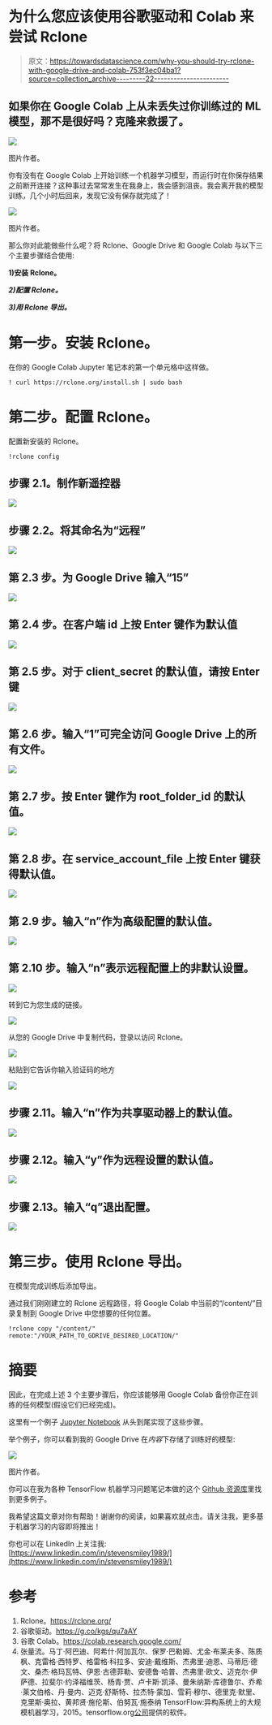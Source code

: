 # 为什么您应该使用谷歌驱动和 Colab 来尝试 Rclone

> 原文：<https://towardsdatascience.com/why-you-should-try-rclone-with-google-drive-and-colab-753f3ec04ba1?source=collection_archive---------22----------------------->

## 如果你在 Google Colab 上从未丢失过你训练过的 ML 模型，那不是很好吗？克隆来救援了。

![](img/b883d88ce97700058781d0f518f43276.png)

图片作者。

你有没有在 Google Colab 上开始训练一个机器学习模型，而运行时在你保存结果之前断开连接？这种事过去常常发生在我身上，我会感到沮丧。我会离开我的模型训练，几个小时后回来，发现它没有保存就完成了！

![](img/7aa944ae7f80cfe6b285226972dc4f04.png)

图片作者。

那么你对此能做些什么呢？将 Rclone、Google Drive 和 Google Colab 与以下三个主要步骤结合使用:

**1)安装 Rclone。**

***2)配置 Rclone。***

***3)用 Rclone 导出。***

# **第一步。安装 Rclone。**

在你的 Google Colab Jupyter 笔记本的第一个单元格中这样做。

```
! curl https://rclone.org/install.sh | sudo bash
```

# 第二步。配置 Rclone。

配置新安装的 Rclone。

```
!rclone config
```

## **步骤 2.1。制作新遥控器**

![](img/f3424bef6327fca912ec79f0346a9ce5.png)

## 步骤 2.2。将其命名为“远程”

![](img/520ccb2290926a73715921f31bef4db5.png)

## 第 2.3 步。为 Google Drive 输入“15”

![](img/cc9ac7753f492dee6639ce9acdc23628.png)

## 第 2.4 步。在客户端 id 上按 Enter 键作为默认值

![](img/be6d3709fc27aa7890e1c15310f4ed2a.png)

## 第 2.5 步。对于 client_secret 的默认值，请按 Enter 键

![](img/1daf8205d1cb7a2ca326129ce6b0d592.png)

## 第 2.6 步。输入“1”可完全访问 Google Drive 上的所有文件。

![](img/6258e7d94ccd5de7b4c21e7b18f74957.png)

## 第 2.7 步。按 Enter 键作为 root_folder_id 的默认值。

![](img/5ec0e74b4d61c8cf44ad00d0c62c7783.png)

## 第 2.8 步。在 service_account_file 上按 Enter 键获得默认值。

![](img/09a2c27dd5b402830dc1b956ae9b859e.png)

## 第 2.9 步。输入“n”作为高级配置的默认值。

![](img/431a40ec8174000a739a8a347d829cd8.png)

## 第 2.10 步。输入“n”表示远程配置上的非默认设置。

![](img/b1a7c139846ea7cb4367c1e22c3b24d5.png)

转到它为您生成的链接。

![](img/53b91a992dfde2bac350332d576cf4b5.png)

从您的 Google Drive 中复制代码，登录以访问 Rclone。

![](img/3f8e40b08b0d41e76e28fca34d5af118.png)

粘贴到它告诉你输入验证码的地方

![](img/f97f8868c513e6dfcdf3c0fb3362c96d.png)

## 步骤 2.11。输入“n”作为共享驱动器上的默认值。

![](img/67484f4e8ccc272420e83d962e102d99.png)

## 步骤 2.12。输入“y”作为远程设置的默认值。

![](img/7163a3fa320758eadf909f84a6eda244.png)

## 步骤 2.13。输入“q”退出配置。

![](img/995a9e28cb9e4e5584632cb6301aa033.png)

# 第三步。使用 Rclone 导出。

在模型完成训练后添加导出。

通过我们刚刚建立的 Rclone 远程路径，将 Google Colab 中当前的“/content/”目录复制到 Google Drive 中您想要的任何位置。

```
!rclone copy "/content/"  remote:"/YOUR_PATH_TO_GDRIVE_DESIRED_LOCATION/"
```

# 摘要

因此，在完成上述 3 个主要步骤后，你应该能够用 Google Colab 备份你正在训练的任何模型(假设它们已经完成)。

这里有一个例子 [Jupyter Notebook](https://nbviewer.jupyter.org/github/stevensmiley1989/TensorFlow_Examples/blob/main/TF_TimeSeries_Custom_TFDataset/TF_TimeSeries_Custom_TFDataset.ipynb) 从头到尾实现了这些步骤。

举个例子，你可以看到我的 Google Drive 在*内容*下存储了训练好的模型:

![](img/bc5325a5d984ad3149edd041c880e2c3.png)

图片作者。

你可以在我为各种 TensorFlow 机器学习问题笔记本做的这个 [Github 资源库](https://github.com/stevensmiley1989/TensorFlow_Examples)里找到更多例子。

我希望这篇文章对你有帮助！谢谢你的阅读，如果喜欢就点击。请关注我，更多基于机器学习的内容即将推出！

你也可以在 LinkedIn 上关注我:[https://www.linkedin.com/in/stevensmiley1989/](https://www.linkedin.com/in/stevensmiley1989/)

# 参考

1.  Rclone。https://rclone.org/
2.  谷歌驱动。https://g.co/kgs/qu7aAY
3.  谷歌 Colab。https://colab.research.google.com/
4.  张量流。马丁·阿巴迪、阿希什·阿加瓦尔、保罗·巴勒姆、尤金·布莱夫多、陈质枫、克雷格·西特罗、格雷格·科拉多、安迪·戴维斯、杰弗里·迪恩、马蒂厄·德文、桑杰·格玛瓦特、伊恩·古德菲勒、安德鲁·哈普、杰弗里·欧文、迈克尔·伊萨德、拉斐尔·约泽福维茨、杨青·贾、卢卡斯·凯泽、曼朱纳斯·库德鲁尔、乔希·莱文伯格、丹·曼内、迈克·舒斯特、拉杰特·蒙加、雪莉·穆尔、德里克·默里、克里斯·奥拉、黄邦贤·施伦斯、伯努瓦·施泰纳 TensorFlow:异构系统上的大规模机器学习，2015。tensorflow.org[公司](http://tensorflow.org)提供的软件。